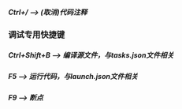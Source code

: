 ##### Ctrl+/ --> (取消)代码注释

### 调试专用快捷键
##### Ctrl+Shift+B --> 编译源文件，与tasks.json文件相关

##### F5 --> 运行代码，与launch.json文件相关

##### F9 --> 断点